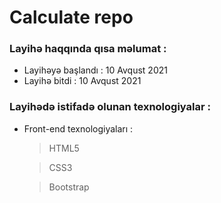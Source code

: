 # Calculate repo

### Layihə haqqında qısa məlumat :

- Layihəyə başlandı : 10 Avqust 2021
- Layihə bitdi : 10 Avqust 2021

### Layihədə istifadə olunan texnologiyalar :

- Front-end texnologiyaları :

  > HTML5

  > CSS3

  > Bootstrap
